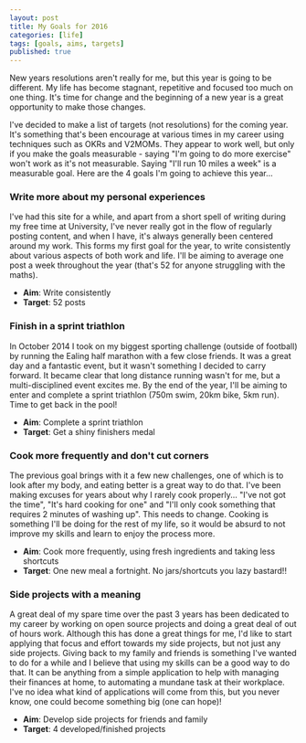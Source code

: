 ```yaml
---
layout: post
title: My Goals for 2016
categories: [life]
tags: [goals, aims, targets]
published: true
---
```


New years resolutions aren't really for me, but this year is going to be different. My life has become stagnant, repetitive and focused too much on one thing. It's time for change and the beginning of a new year is a great opportunity to make those changes.

I've decided to make a list of targets (not resolutions) for the coming year. It's something that's been encourage at various times in my career using techniques such as OKRs and V2MOMs. They appear to work well, but only if you make the goals measurable - saying "I'm going to do more exercise" won't work as it's not measurable. Saying "I'll run 10 miles a week" is a measurable goal. Here are the 4 goals I'm going to achieve this year...

### Write more about my personal experiences

I've had this site for a while, and apart from a short spell of writing during my free time at University, I've never really got in the flow of regularly posting content, and when I have, it's always generally been centered around my work. This forms my first goal for the year, to write consistently about various aspects of both work and life. I'll be aiming to average one post a week throughout the year (that's 52 for anyone struggling with the maths).

- **Aim**: Write consistently
- **Target**: 52 posts

### Finish in a sprint triathlon

In October 2014 I took on my biggest sporting challenge (outside of football) by running the Ealing half marathon with a few close friends. It was a great day and a fantastic event, but it wasn't something I decided to carry forward. It became clear that long distance running wasn't for me, but a multi-disciplined event excites me. By the end of the year, I'll be aiming to enter and complete a sprint triathlon (750m swim, 20km bike, 5km run). Time to get back in the pool!

- **Aim**: Complete a sprint triathlon
- **Target**: Get a shiny finishers medal


### Cook more frequently and don't cut corners

The previous goal brings with it a few new challenges, one of which is to look after my body, and eating better is a great way to do that. I've been making excuses for years about why I rarely cook properly... "I've not got the time", "It's hard cooking for one" and "I'll only cook something that requires 2 minutes of washing up". This needs to change. Cooking is something I'll be doing for the rest of my life, so it would be absurd to not improve my skills and learn to enjoy the process more.

- **Aim**: Cook more frequently, using fresh ingredients and taking less shortcuts
- **Target**: One new meal a fortnight. No jars/shortcuts you lazy bastard!!

### Side projects with a meaning

A great deal of my spare time over the past 3 years has been dedicated to my career by working on open source projects and doing a great deal of out of hours work. Although this has done a great things for me, I'd like to start applying that focus and effort towards my side projects, but not just any side projects. Giving back to my family and friends is something I've wanted to do for a while and I believe that using my skills can be a good way to do that. It can be anything from a simple application to help with managing their finances at home, to automating a mundane task at their workplace. I've no idea what kind of applications will come from this, but you never know, one could become something big (one can hope)!

- **Aim**: Develop side projects for friends and family
- **Target**: 4 developed/finished projects